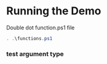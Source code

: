 # Running the Demo

Double dot function.ps1 file 

````powershell
. .\functions.ps1
````

### test argument type 